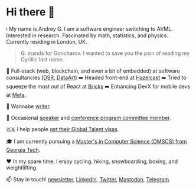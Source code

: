 # Hi there 👋

:information_source: My name is Andrey G. I am a software engineer switching to AI/ML. Interested in research. Fascinated by math, statistics, and physics. Currently residing in London, UK.

> G. stands for Goncharov. I wanted to save you the pain of reading my Cyrillic last name.

:briefcase: Full-stack (web, blockchain, and even a bit of embedded) at software consultancies ([DSR](https://en.dsr-corporation.com/), [DataArt](https://www.dataart.com/)) :arrow_right: Headed front-end at [Hazelcast](https://hazelcast.com/) :arrow_right: Tried to squeeze the most out of React at [Bricks](https://www.thebricks.com/) :arrow_right: Enhancing DevX for mobile devs at [Meta](https://www.meta.com).

:memo: Wannabe [writer](https://blog.goncharov.ai/). 

:microphone: Occasional [speaker](https://github.com/aigoncharov/talks) and [conference program committee member](https://docs.google.com/spreadsheets/d/1G1KiWarMH9J1rRToRJFnbTwyOcwOXU056g0INIkT4_w/edit?usp=sharing).

:uk: I help people [get their Global Talent visas](https://42.goncharov.ai/l/uk-global-talent-visa-for-mortals).

:mortar_board: I am currently pursuing a [Master's in Computer Science (OMSCS) from Georgia Tech](https://omscs.gatech.edu/).

:heart: In my spare time, I enjoy cycling, hiking, snowboarding, boxing, and weightlifting.

:mailbox: Stay in touch! [newsletter](https://blog.goncharov.ai/newsletter), [LinkedIn](https://www.linkedin.com/in/aigoncharov/), [Twitter](https://twitter.com/ai_goncharov), [Mastodon](https://hachyderm.io/@aigoncharov), [Telegram](https://t.me/aigoncharov_vs_world).
